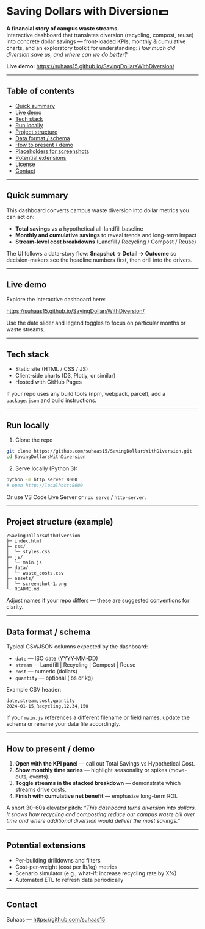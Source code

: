 # Saving Dollars with Diversion💵

**A financial story of campus waste streams.**  
Interactive dashboard that translates diversion (recycling, compost, reuse) into concrete dollar savings — front-loaded KPIs, monthly & cumulative charts, and an exploratory toolkit for understanding: *How much did diversion save us, and where can we do better?*

**Live demo:** https://suhaas15.github.io/SavingDollarsWithDiversion/

---

## Table of contents
- [Quick summary](#quick-summary)
- [Live demo](#live-demo)
- [Tech stack](#tech-stack)
- [Run locally](#run-locally)
- [Project structure](#project-structure)
- [Data format / schema](#data-format--schema)
- [How to present / demo](#how-to-present--demo)
- [Placeholders for screenshots](#placeholders-for-screenshots)
- [Potential extensions](#potential-extensions)
- [License](#license)
- [Contact](#contact)

---

## Quick summary
This dashboard converts campus waste diversion into dollar metrics you can act on:
- **Total savings** vs a hypothetical all-landfill baseline
- **Monthly and cumulative savings** to reveal trends and long-term impact
- **Stream-level cost breakdowns** (Landfill / Recycling / Compost / Reuse)

The UI follows a data-story flow: **Snapshot → Detail → Outcome** so decision-makers see the headline numbers first, then drill into the drivers.

---

## Live demo
Explore the interactive dashboard here:

https://suhaas15.github.io/SavingDollarsWithDiversion/

Use the date slider and legend toggles to focus on particular months or waste streams.

---

## Tech stack
- Static site (HTML / CSS / JS)
- Client-side charts (D3, Plotly, or similar)
- Hosted with GitHub Pages

If your repo uses any build tools (npm, webpack, parcel), add a `package.json` and build instructions.

---

## Run locally
1. Clone the repo
```bash
git clone https://github.com/suhaas15/SavingDollarsWithDiversion.git
cd SavingDollarsWithDiversion
```

2. Serve locally (Python 3):
```bash
python -m http.server 8000
# open http://localhost:8000
```

Or use VS Code Live Server or `npx serve` / `http-server`.

---

## Project structure (example)
```
/SavingDollarsWithDiversion
├─ index.html
├─ css/
│  └─ styles.css
├─ js/
│  └─ main.js
├─ data/
│  └─ waste_costs.csv
├─ assets/
│  └─ screenshot-1.png
└─ README.md
```

Adjust names if your repo differs — these are suggested conventions for clarity.

---

## Data format / schema
Typical CSV/JSON columns expected by the dashboard:
- `date` — ISO date (YYYY-MM-DD)
- `stream` — Landfill | Recycling | Compost | Reuse
- `cost` — numeric (dollars)
- `quantity` — optional (lbs or kg)

Example CSV header:
```
date,stream,cost,quantity
2024-01-15,Recycling,12.34,150
```

If your `main.js` references a different filename or field names, update the schema or rename your data file accordingly.

---

## How to present / demo
1. **Open with the KPI panel** — call out Total Savings vs Hypothetical Cost.
2. **Show monthly time series** — highlight seasonality or spikes (move-outs, events).
3. **Toggle streams in the stacked breakdown** — demonstrate which streams drive costs.
4. **Finish with cumulative net benefit** — emphasize long-term ROI.

A short 30–60s elevator pitch: _“This dashboard turns diversion into dollars. It shows how recycling and composting reduce our campus waste bill over time and where additional diversion would deliver the most savings.”_

---

## Potential extensions
- Per-building drilldowns and filters
- Cost-per-weight (cost per lb/kg) metrics
- Scenario simulator (e.g., what-if: increase recycling rate by X%)
- Automated ETL to refresh data periodically

---


## Contact
Suhaas — https://github.com/suhaas15

